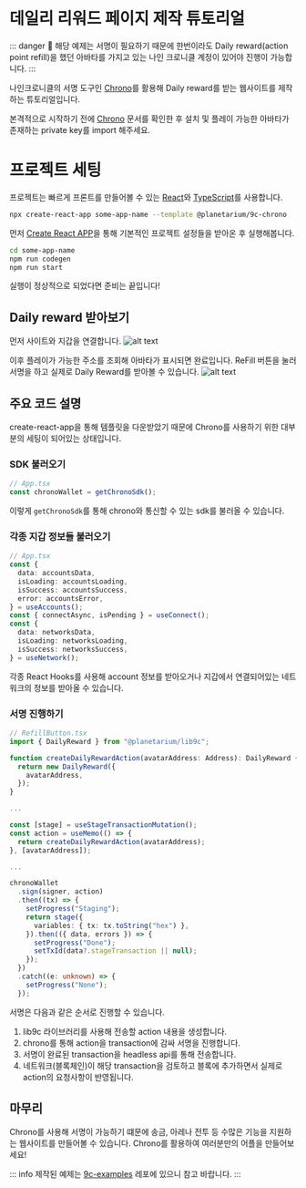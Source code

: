 # 데일리 리워드 페이지 제작 튜토리얼 
::: danger :rotating_light:
해당 예제는 서명이 필요하기 때문에 한번이라도 Daily reward(action point refill)을 했던 아바타를 가지고 있는 나인 크로니클 계정이 있어야 진행이 가능합니다.
:::

나인크로니클의 서명 도구인 [Chrono](../../general/chrono/how-to-use-chrono)를 활용해 Daily reward를 받는 웹사이트를 제작하는 튜토리얼입니다.

본격적으로 시작하기 전에 [Chrono](../../general/chrono/how-to-use-chrono) 문서를 확인한 후 설치 및 플레이 가능한 아바타가 존재하는 private key를 import 해주세요.


# 프로젝트 세팅
프로젝트는 빠르게 프론트를 만들어볼 수 있는 [React](https://react.dev/)와 [TypeScript](https://www.typescriptlang.org/)를 사용합니다.

```sh
npx create-react-app some-app-name --template @planetarium/9c-chrono
```
먼저 [Create React APP](https://create-react-app.dev/)을 통해 기본적인 프로젝트 설정들을 받아온 후 실행해봅니다.

```sh
cd some-app-name
npm run codegen
npm run start
```

실행이 정상적으로 되었다면 준비는 끝입니다!

## Daily reward 받아보기
먼저 사이트와 지갑을 연결합니다.
![alt text](/images/modding/guide/daily-reward-dapp/connect-chrono.png)

이후 플레이가 가능한 주소를 조회해 아바타가 표시되면 완료입니다.
ReFill 버튼을 눌러 서명을 하고 실제로 Daily Reward를 받아볼 수 있습니다.
![alt text](/images/modding/guide/daily-reward-dapp/refill-buttons.png)

## 주요 코드 설명
create-react-app을 통해 템플릿을 다운받았기 때문에 Chrono를 사용하기 위한 대부분의 세팅이 되어있는 상태입니다.

### SDK 불러오기
```ts
// App.tsx
const chronoWallet = getChronoSdk();
```
이렇게 `getChronoSdk`를 통해 chrono와 통신할 수 있는 sdk를 불러올 수 있습니다.

### 각종 지갑 정보들 불러오기
```ts
// App.tsx
const {
  data: accountsData,
  isLoading: accountsLoading,
  isSuccess: accountsSuccess,
  error: accountsError,
} = useAccounts();
const { connectAsync, isPending } = useConnect();
const {
  data: networksData,
  isLoading: networksLoading,
  isSuccess: networksSuccess,
} = useNetwork();
```
각종 React Hooks를 사용해 account 정보를 받아오거나 지갑에서 연결되어있는 네트워크의 정보를 받아올 수 있습니다.

### 서명 진행하기
```ts
// RefillButton.tsx
import { DailyReward } from "@planetarium/lib9c";

function createDailyRewardAction(avatarAddress: Address): DailyReward {
  return new DailyReward({
    avatarAddress,
  });
}

...

const [stage] = useStageTransactionMutation();
const action = useMemo(() => {
  return createDailyRewardAction(avatarAddress);
}, [avatarAddress]);

...

chronoWallet
  .sign(signer, action)
  .then((tx) => {
    setProgress("Staging");
    return stage({
      variables: { tx: tx.toString("hex") },
    }).then(({ data, errors }) => {
      setProgress("Done");
      setTxId(data?.stageTransaction || null);
    });
  })
  .catch((e: unknown) => {
    setProgress("None");
  });
```
서명은 다음과 같은 순서로 진행할 수 있습니다.
1. lib9c 라이브러리를 사용해 전송할 action 내용을 생성합니다.
2. chrono를 통해 action을 transaction에 감싸 서명을 진행합니다.
3. 서명이 완료된 transaction을 headless api를 통해 전송합니다.
4. 네트워크(블록체인)이 해당 transaction을 검토하고 블록에 추가하면서 실제로 action의 요청사항이 반영됩니다.

## 마무리
Chrono를 사용해 서명이 가능하기 떄문에 송금, 아레나 전투 등 수많은 기능을 지원하는 웹사이트를 만들어볼 수 있습니다. Chrono를 활용하여 여러분만의 어플을 만들어보세요!


::: info
제작된 예제는 [9c-examples](https://github.com/planetarium/9c-examples/tree/main/daily-reward) 레포에 있으니 참고 바랍니다.
:::
